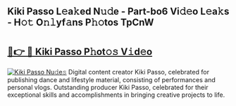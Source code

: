 ## Kiki Passo L𝚎a𝚔ed N𝚞𝚍e - Part-bo6 Vi𝚍𝚎o L𝚎a𝚔s - H𝚘𝚝 O𝚗𝚕yf𝚊ns P𝚑𝚘tos TpCnW

# <h2><a href="http://kf6xysm.oniu.top/?m=Kiki+Passo">🔗👉 🔴 Kiki Passo P𝚑ot𝚘𝚜 V𝚒d𝚎o</a></h2>

[![Kiki Passo Nu𝚍e𝚜](https://i.imgur.com/0qMVB7G.gif)](http://kf6xysm.oniu.top/?m=Kiki+Passo)
Digital content creator Kiki Passo, celebrated for publishing dance and lifestyle material, consisting of performances and personal vlogs. Outstanding producer Kiki Passo, celebrated for their exceptional skills and accomplishments in bringing creative projects to life.  

